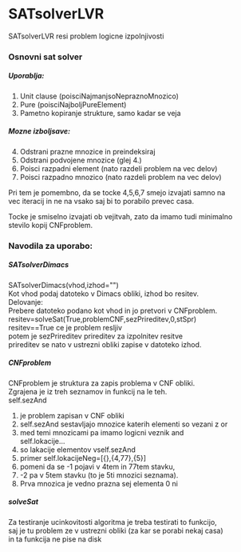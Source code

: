 # SATsolverLVR
SATsolverLVR resi problem logicne izpolnjivosti

### Osnovni sat solver
##### Uporablja:
1. Unit clause (poisciNajmanjsoNepraznoMnozico)
2. Pure (poisciNajboljPureElement)
3. Pametno kopiranje strukture, samo kadar se veja

##### Mozne izboljsave:
4. Odstrani prazne mnozice in preindeksiraj
5. Odstrani podvojene mnozice (glej 4.)
6. Poisci razpadni element (nato razdeli problem na vec delov)
7. Poisci razpadno mnozico (nato razdeli problem na vec delov)

Pri tem je pomembno, da se tocke 4,5,6,7 smejo izvajati samno na <br />
vec iteracij in ne na vsako saj bi to porabilo prevec casa. <br />

Tocke je smiselno izvajati ob vejitvah, zato da imamo tudi minimalno <br />
stevilo kopij CNFproblem. <br />

### Navodila za uporabo: 
##### SATsolverDimacs
SATsolverDimacs(vhod,izhod="") <br />
Kot vhod podaj datoteko v Dimacs obliki, izhod bo resitev. <br />
Delovanje: <br />
Prebere datoteko podano kot vhod in jo pretvori v CNFproblem. <br />
resitev=solveSat(True,problemCNF,sezPrireditev,0,stSpr) <br />
resitev==True ce je problem resljiv <br />
potem je sezPrireditev prireditev za izpolnitev resitve <br />
prireditev se nato v ustrezni obliki zapise v datoteko izhod. <br />

##### CNFproblem
CNFproblem je struktura za zapis problema v CNF obliki. <br />
Zgrajena je iz treh seznamov in funkcij na le teh. <br />
self.sezAnd <br />
1. je problem zapisan v CNF obliki <br />
2. self.sezAnd sestavljajo mnozice katerih elementi so vezani z or <br />
3. med temi mnozicami pa imamo logicni veznik and <br />
self.lokacije... <br />
1. so lakacije elementov vself.sezAnd <br />
2. primer self.lokacijeNeg=[{},{4,77},{5}] <br />
3. pomeni da se -1 pojavi v 4tem in 77tem stavku, <br />
4. -2 pa v 5tem stavku (to je 5ti mnozici seznama). <br />
5. Prva mnozica je vedno prazna sej elementa 0 ni <br />

##### solveSat
Za testiranje ucinkovitosti algoritma je treba testirati to funkcijo, <br />
saj je tu problem ze v ustrezni obliki (za kar se porabi nekaj casa) <br />
in ta funkcija ne pise na disk <br />
